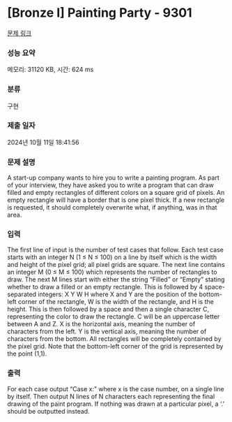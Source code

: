 # [Bronze I] Painting Party - 9301 

[문제 링크](https://www.acmicpc.net/problem/9301) 

### 성능 요약

메모리: 31120 KB, 시간: 624 ms

### 분류

구현

### 제출 일자

2024년 10월 11일 18:41:56

### 문제 설명

<p>A start-up company wants to hire you to write a painting program. As part of your interview, they have asked you to write a program that can draw filled and empty rectangles of different colors on a square grid of pixels. An empty rectangle will have a border that is one pixel thick. If a new rectangle is requested, it should completely overwrite what, if anything, was in that area.</p>

### 입력 

 <p>The first line of input is the number of test cases that follow. Each test case starts with an integer N (1 ≤ N ≤ 100) on a line by itself which is the width and height of the pixel grid; all pixel grids are square. The next line contains an integer M (0 ≤ M ≤ 100) which represents the number of rectangles to draw. The next M lines start with either the string “Filled” or “Empty” stating whether to draw a filled or an empty rectangle. This is followed by 4 space-separated integers: X Y W H where X and Y are the position of the bottom-left corner of the rectangle, W is the width of the rectangle, and H is the height. This is then followed by a space and then a single character C, representing the color to draw the rectangle. C will be an uppercase letter between A and Z. X is the horizontal axis, meaning the number of characters from the left. Y is the vertical axis, meaning the number of characters from the bottom. All rectangles will be completely contained by the pixel grid. Note that the bottom-left corner of the grid is represented by the point (1,1).</p>

### 출력 

 <p>For each case output “Case x:” where x is the case number, on a single line by itself. Then output N lines of N characters each representing the final drawing of the paint program. If nothing was drawn at a particular pixel, a ‘.’ should be outputted instead.</p>


